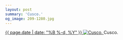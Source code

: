 ```yaml
---
layout: post
summary: 'Cusco.'
og_image: 209-1280.jpg
---
```


<p>
 <time>
  <a href="/209">
   {{ page.date | date: "%B %-d, %Y" }}
  </a>
 </time>
 <a href="/209">
  <img alt="Cusco." data-taken="11/18/2013" sizes="(min-width: 700px) 50vw, calc(100vw - 2rem)" src="{{ site.assets_url }}/209-640.jpg" srcset="{{ site.assets_url }}/209-1280.jpg 1280w, {{ site.assets_url }}/209-960.jpg 960w, {{ site.assets_url }}/209-640.jpg 640w, {{ site.assets_url }}/209-320.jpg 320w"/>
 </a>
 <span>
  Cusco.
 </span>
</p>
